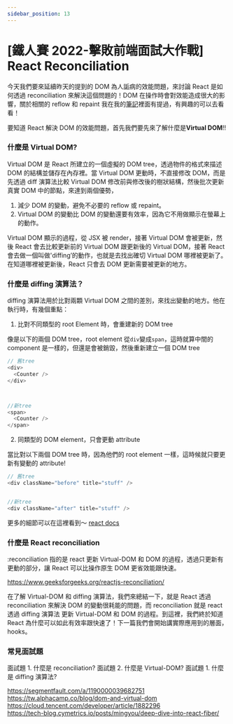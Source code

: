 ```yaml
---
sidebar_position: 13
---
```


# [鐵人賽 2022-擊敗前端面試大作戰] React Reconciliation

今天我們要來延續昨天的提到的 DOM 為人詬病的效能問題，來討論 React 是如何透過 reconciliation 來解決這個問題的！DOM 在操作時會對效能造成很大的影響，關於相關的 reflow 和 repaint 我在我的[筆記](https://0529bill.github.io/bywater-blog/Javascript/DOM)裡面有提過，有興趣的可以去看看！

要知道 React 解決 DOM 的效能問題，首先我們要先來了解什麼是**Virtual DOM**!!

### 什麼是 Virtual DOM?

Virtual DOM 是 React 所建立的一個虛擬的 DOM tree，透過物件的格式來描述 DOM 的結構並儲存在內存裡。當 Virtual DOM 更動時，不直接修改 DOM，而是先透過 diff 演算法比較 Virtual DOM 修改前與修改後的樹狀結構，然後批次更新真實 DOM 中的節點，來達到兩個優勢，

1. 減少 DOM 的變動，避免不必要的 reflow 或 repaint。
2. Virtual DOM 的變動比 DOM 的變動還要有效率，因為它不用做顯示在螢幕上的動作。

Virtual DOM 顯示的過程，從 JSX 被 render，接著 Virtual DOM 會被更新，然後 React 會去比較更新前的 Virtual DOM 跟更新後的 Virtual DOM，接著 React 會去做一個叫做'diffing’的動作，也就是去找出確切 Virtual DOM 哪裡被更新了。在知道哪裡被更新後，React 只會去 DOM 更新需要被更新的地方。

### 什麼是 diffing 演算法？

diffing 演算法用於比對兩顆 Virtual DOM 之間的差別，來找出變動的地方。他在執行時，有幾個重點：

1. 比對不同類型的 root Element 時，會重建新的 DOM tree

像是以下的兩個 DOM tree，root element 從`div`變成`span`，這時就算中間的 component 是一樣的，但還是會被銷毀，然後重新建立一個 DOM tree

```js
// 舊tree
<div>
  <Counter />
</div>



//新tree
<span>
  <Counter />
</span>


```

2. 同類型的 DOM element，只會更動 attribute

當比對以下兩個 DOM tree 時，因為他們的 root element 一樣，這時候就只要更新有變動的 attribute!

```js
// 舊tree
<div className="before" title="stuff" />


//新tree
<div className="after" title="stuff" />

```

更多的細節可以在這裡看到～ [react docs](https://zh-hant.reactjs.org/docs/reconciliation.html)

### 什麼是 React reconciliation

:reconciliation 指的是 react 更新 Virtual-DOM 和 DOM 的過程，透過只更新有更動的部分，讓 React 可以比操作原生 DOM 更省效能跟快速。

https://www.geeksforgeeks.org/reactjs-reconciliation/

在了解 Virtual-DOM 和 diffing 演算法，我們來總結一下，就是 React 透過 reconciliation 來解決 DOM 的變動很耗能的問題，而 reconciliation 就是 react 透過 diffing 演算法 更新 Virtual-DOM 和 DOM 的過程。到這裡，我們終於知道 React 為什麼可以如此有效率跟快速了！下一篇我們會開始講實際應用到的層面，hooks。

### 常見面試題

面試題 1. 什麼是 reconciliation?
面試題 2. 什麼是 Virtual-DOM?
面試題 1. 什麼是 diffing 演算法?

https://segmentfault.com/a/1190000039682751
https://tw.alphacamp.co/blog/dom-and-virtual-dom
https://cloud.tencent.com/developer/article/1882296  
https://tech-blog.cymetrics.io/posts/mingyou/deep-dive-into-react-fiber/

